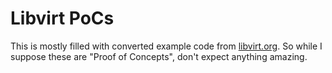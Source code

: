 # Libvirt PoCs

This is mostly filled with converted example code from [libvirt.org](https://libvirt.org).
So while I suppose these are "Proof of Concepts", don't expect anything amazing.
